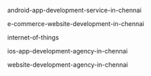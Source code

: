 android-app-development-service-in-chennai


e-commerce-website-development-in-chennai


internet-of-things


ios-app-development-agency-in-chennai


website-development-agency-in-chennai


